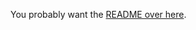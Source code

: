 You probably want the [README over here](https://github.com/travisdowns/freq-bench/blob/post1/README.md).
